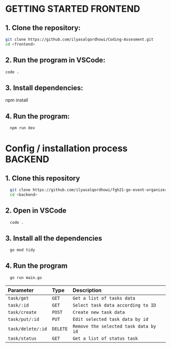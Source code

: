 # GETTING STARTED FRONTEND

## 1. Clone the repository:

```bash
git clone https://github.com/ilyasalqordhowi/Coding-Assesment.git
cd <frontend>
```

## 2. Run the program in VSCode:

```sh
code .
```

## 3. Install dependencies:

npm install

## 4. Run the program:

```sh
  npm run dev
```

# Config / installation process BACKEND

## 1. Clone this repository

```sh
  git clone https://github.com/ilyasalqordhowi/fgh21-go-event-organizer.git
  cd <backend>
```

## 2. Open in VSCode

```sh
  code .
```

## 3. Install all the dependencies

```sh
  go mod tidy
```

## 4. Run the program

```sh
  go run main.go
```

| Parameter         | Type     | Description                           |
| :---------------- | :------- | :------------------------------------ |
| `task/get`        | `GET`    | `Get a list of tasks data`            |
| `task/:id`        | `GET`    | `Select task data according to ID`    |
| `task/create`     | `POST`   | `Create new task data`                |
| `task/put/:id`    | `PUT`    | `Edit selected task data by id`       |
| `task/delete/:id` | `DELETE` | `Remove the selected task data by id` |
| `task/status`     | `GET`    | `Get a list of status task`           |
